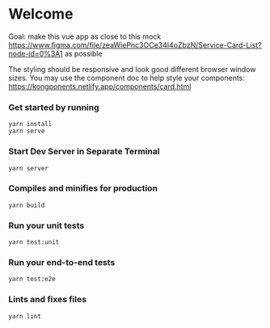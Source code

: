 # Welcome
Goal: make this vue app as close to this mock https://www.figma.com/file/zeaWiePnc3OCe34I4oZbzN/Service-Card-List?node-id=0%3A1 as possible

The styling should be responsive and look good different browser window sizes.
You may use the component doc to help style your components: https://kongponents.netlify.app/components/card.html

### Get started by running

```shell
yarn install
yarn serve
```

### Start Dev Server in Separate Terminal
```shell
yarn server
```

### Compiles and minifies for production
```shell
yarn build
```

### Run your unit tests
```
yarn test:unit
```

### Run your end-to-end tests
```
yarn test:e2e
```

### Lints and fixes files
```
yarn lint
```
